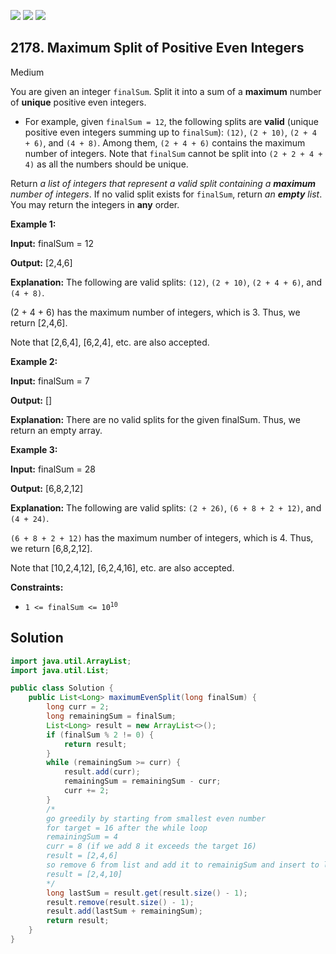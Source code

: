 [![](https://img.shields.io/github/stars/javadev/LeetCode-in-Java?label=Stars&style=flat-square)](https://github.com/javadev/LeetCode-in-Java)
[![](https://img.shields.io/github/forks/javadev/LeetCode-in-Java?label=Fork%20me%20on%20GitHub%20&style=flat-square)](https://github.com/javadev/LeetCode-in-Java/fork)
[![](https://img.shields.io/badge/-LeetCode%20in%20Kotlin-blue?style=flat-square)](https://github.com/javadev/LeetCode-in-Kotlin)

## 2178\. Maximum Split of Positive Even Integers

Medium

You are given an integer `finalSum`. Split it into a sum of a **maximum** number of **unique** positive even integers.

*   For example, given `finalSum = 12`, the following splits are **valid** (unique positive even integers summing up to `finalSum`): `(12)`, `(2 + 10)`, `(2 + 4 + 6)`, and `(4 + 8)`. Among them, `(2 + 4 + 6)` contains the maximum number of integers. Note that `finalSum` cannot be split into `(2 + 2 + 4 + 4)` as all the numbers should be unique.

Return _a list of integers that represent a valid split containing a **maximum** number of integers_. If no valid split exists for `finalSum`, return _an **empty** list_. You may return the integers in **any** order.

**Example 1:**

**Input:** finalSum = 12

**Output:** [2,4,6]

**Explanation:** The following are valid splits: `(12)`, `(2 + 10)`, `(2 + 4 + 6)`, and `(4 + 8)`.

(2 + 4 + 6) has the maximum number of integers, which is 3. Thus, we return [2,4,6].

Note that [2,6,4], [6,2,4], etc. are also accepted. 

**Example 2:**

**Input:** finalSum = 7

**Output:** []

**Explanation:** There are no valid splits for the given finalSum. Thus, we return an empty array. 

**Example 3:**

**Input:** finalSum = 28

**Output:** [6,8,2,12]

**Explanation:** The following are valid splits: `(2 + 26)`, `(6 + 8 + 2 + 12)`, and `(4 + 24)`.

`(6 + 8 + 2 + 12)` has the maximum number of integers, which is 4. Thus, we return [6,8,2,12].

Note that [10,2,4,12], [6,2,4,16], etc. are also accepted. 

**Constraints:**

*   <code>1 <= finalSum <= 10<sup>10</sup></code>

## Solution

```java
import java.util.ArrayList;
import java.util.List;

public class Solution {
    public List<Long> maximumEvenSplit(long finalSum) {
        long curr = 2;
        long remainingSum = finalSum;
        List<Long> result = new ArrayList<>();
        if (finalSum % 2 != 0) {
            return result;
        }
        while (remainingSum >= curr) {
            result.add(curr);
            remainingSum = remainingSum - curr;
            curr += 2;
        }
        /*
        go greedily by starting from smallest even number
        for target = 16 after the while loop
        remainingSum = 4
        curr = 8 (if we add 8 it exceeds the target 16)
        result = [2,4,6]
        so remove 6 from list and add it to remainigSum and insert to list
        result = [2,4,10]
        */
        long lastSum = result.get(result.size() - 1);
        result.remove(result.size() - 1);
        result.add(lastSum + remainingSum);
        return result;
    }
}
```